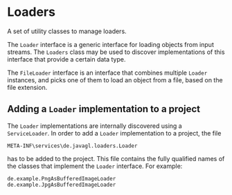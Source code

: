 # Loaders

A set of utility classes to manage loaders.

The `Loader` interface is a generic interface for loading objects from
input streams. The `Loaders` class may be used to discover implementations
of this interface that provide a certain data type.

The `FileLoader` interface is an interface that combines multiple 
`Loader` instances, and picks one of them to load an object from a
file, based on the file extension.

## Adding a `Loader` implementation to a project

The `Loader` implementations are internally discovered using a 
`ServiceLoader`. In order to add a `Loader` implementation to 
a project, the file 

    META-INF\services\de.javagl.loaders.Loader
    
has to be added to the project. This file contains the fully qualified
names of the classes that implement the `Loader` interface. For example:

    de.example.PngAsBufferedImageLoader 
    de.example.JpgAsBufferedImageLoader
     

